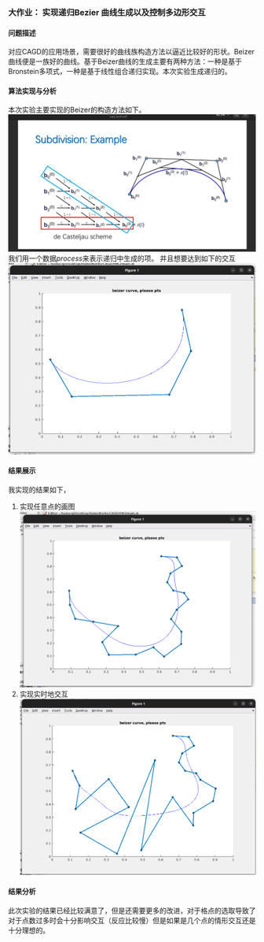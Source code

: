 ### 大作业： 实现递归Bezier 曲线生成以及控制多边形交互
#### 问题描述
对应CAGD的应用场景，需要很好的曲线族构造方法以逼近比较好的形状。Beizer曲线便是一族好的曲线。基于Beizer曲线的生成主要有两种方法：一种是基于Bronstein多项式，一种是基于线性组合递归实现。本次实验生成递归的。
#### 算法实现与分析
本次实验主要实现的Beizer的构造方法如下。
![](./Bezier.png)
我们用一个数据$process$来表示递归中生成的项。
并且想要达到如下的交互
![](./curve.png)
#### 结果展示
我实现的结果如下，
1. 实现任意点的画图
![](./res1.png)
2. 实现实时地交互
![](./res2.png)
#### 结果分析
此次实验的结果已经比较满意了，但是还需要更多的改进，对于格点的选取导致了对于点数过多时会十分影响交互（反应比较慢）但是如果是几个点的情形交互还是十分理想的。